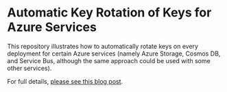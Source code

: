 #  Automatic Key Rotation of Keys for Azure Services

This repository illustrates how to automatically rotate keys on every deployment for certain Azure services (namely Azure Storage, Cosmos DB, and Service Bus, although the same approach could be used with some other services).

For full details, [please see this blog post](TODO).
